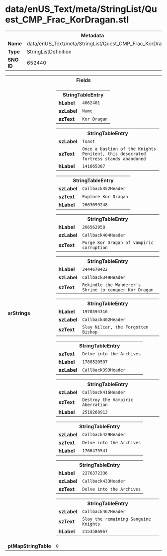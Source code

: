 <h1>data/enUS_Text/meta/StringList/Quest_CMP_Frac_KorDragan.stl</h1><table><tr><th colspan="100%">Metadata</th></tr><tr><td><b>Name</b></td><td>data/enUS_Text/meta/StringList/Quest_CMP_Frac_KorDragan.stl</td></tr><tr><td><b>Type</b></td><td>StringListDefinition</td></tr><tr><td><b>SNO ID</b></td><td>652440</td></tr></table>

<table><tr><th colspan="100%">Fields</th></tr><tr><td><b>arStrings</b></td><td><table><tr><th colspan="100%">StringTableEntry</th></tr><tr><td><b>hLabel</b></td><td><code>4062401</code></td></tr><tr><td><b>szLabel</b></td><td><code>Name</code></td></tr><tr><td><b>szText</b></td><td><code>Kor Dragan</code></td></tr></table>


<table><tr><th colspan="100%">StringTableEntry</th></tr><tr><td><b>szLabel</b></td><td><code>Toast</code></td></tr><tr><td><b>szText</b></td><td><code>Once a bastion of the Knights Penitent, this desecrated fortress stands abandoned</code></td></tr><tr><td><b>hLabel</b></td><td><code>141665387</code></td></tr></table>


<table><tr><th colspan="100%">StringTableEntry</th></tr><tr><td><b>szLabel</b></td><td><code>Callback352Header</code></td></tr><tr><td><b>szText</b></td><td><code>Explore Kor Dragan</code></td></tr><tr><td><b>hLabel</b></td><td><code>2663099248</code></td></tr></table>


<table><tr><th colspan="100%">StringTableEntry</th></tr><tr><td><b>hLabel</b></td><td><code>266562958</code></td></tr><tr><td><b>szLabel</b></td><td><code>Callback404Header</code></td></tr><tr><td><b>szText</b></td><td><code>Purge Kor Dragan of vampiric corruption</code></td></tr></table>


<table><tr><th colspan="100%">StringTableEntry</th></tr><tr><td><b>hLabel</b></td><td><code>3444670422</code></td></tr><tr><td><b>szLabel</b></td><td><code>Callback349Header</code></td></tr><tr><td><b>szText</b></td><td><code>Rekindle the Wanderer's Shrine to conquer Kor Dragan</code></td></tr></table>


<table><tr><th colspan="100%">StringTableEntry</th></tr><tr><td><b>hLabel</b></td><td><code>1978594316</code></td></tr><tr><td><b>szLabel</b></td><td><code>Callback402Header</code></td></tr><tr><td><b>szText</b></td><td><code>Slay Nilcar, the Forgotten Bishop</code></td></tr></table>


<table><tr><th colspan="100%">StringTableEntry</th></tr><tr><td><b>szText</b></td><td><code>Delve into the Archives</code></td></tr><tr><td><b>hLabel</b></td><td><code>1788520507</code></td></tr><tr><td><b>szLabel</b></td><td><code>Callback399Header</code></td></tr></table>


<table><tr><th colspan="100%">StringTableEntry</th></tr><tr><td><b>szLabel</b></td><td><code>Callback416Header</code></td></tr><tr><td><b>szText</b></td><td><code>Destroy the Vampiric Aberration</code></td></tr><tr><td><b>hLabel</b></td><td><code>2518268913</code></td></tr></table>


<table><tr><th colspan="100%">StringTableEntry</th></tr><tr><td><b>szLabel</b></td><td><code>Callback429Header</code></td></tr><tr><td><b>szText</b></td><td><code>Delve into the Archives</code></td></tr><tr><td><b>hLabel</b></td><td><code>1766475541</code></td></tr></table>


<table><tr><th colspan="100%">StringTableEntry</th></tr><tr><td><b>hLabel</b></td><td><code>2276372336</code></td></tr><tr><td><b>szLabel</b></td><td><code>Callback433Header</code></td></tr><tr><td><b>szText</b></td><td><code>Delve into the Archives</code></td></tr></table>


<table><tr><th colspan="100%">StringTableEntry</th></tr><tr><td><b>szLabel</b></td><td><code>Callback467Header</code></td></tr><tr><td><b>szText</b></td><td><code>Slay the remaining Sanguine Knights</code></td></tr><tr><td><b>hLabel</b></td><td><code>2153586967</code></td></tr></table>


</td></tr><tr><td><b>ptMapStringTable</b></td><td><code>0</code></td></tr></table>

